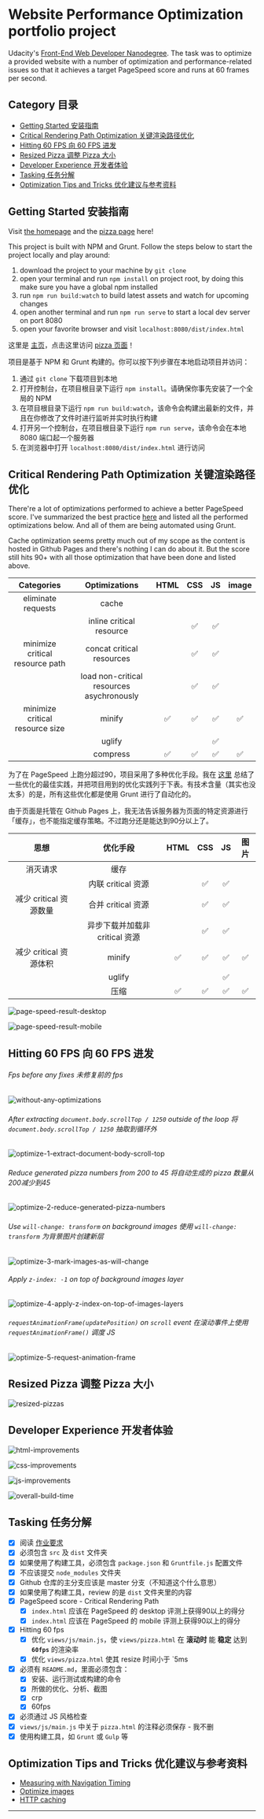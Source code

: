 # Website Performance Optimization portfolio project

Udacity's [Front-End Web Developer Nanodegree][]. The task was to optimize a provided website with a number of optimization and performance-related issues so that it achieves a target PageSpeed score and runs at 60 frames per second. 

## Category 目录

* [Getting Started 安装指南](#getting-started-安装指南)
* [Critical Rendering Path Optimization 关键渲染路径优化](#critical-rendering-path-optimization-关键渲染路径优化)
* [Hitting 60 FPS 向 60 FPS 进发](#hitting-60-fps-向-60-fps-进发)
* [Resized Pizza 调整 Pizza 大小](#resized-pizza-调整-pizza-大小)
* [Developer Experience 开发者体验](#developer-experience-开发者体验)
* [Tasking 任务分解](#tasking-任务分解)
* [Optimization Tips and Tricks 优化建议与参考资料](#optimization-tips-and-tricks-优化建议与参考资料)

## Getting Started 安装指南

Visit [the homepage][index page] and the [pizza page][] here!

This project is built with NPM and Grunt. Follow the steps below to start the project locally and play around:  

1. download the project to your machine by `git clone`
2. open your terminal and run `npm install` on project root, by doing this make sure you have a global npm installed
3. run `npm run build:watch` to build latest assets and watch for upcoming changes
4. open another terminal and run `npm run serve` to start a local dev server on port 8080
5. open your favorite browser and visit `localhost:8080/dist/index.html`

这里是 [主页][index page]，点击这里访问 [pizza 页面][pizza page]！

项目是基于 NPM 和 Grunt 构建的。你可以按下列步骤在本地启动项目并访问：

1. 通过 `git clone` 下载项目到本地
2. 打开控制台，在项目根目录下运行 `npm install`。请确保你事先安装了一个全局的 NPM
3. 在项目根目录下运行 `npm run build:watch`，该命令会构建出最新的文件，并且在你修改了文件时进行监听并实时执行构建
4. 打开另一个控制台，在项目根目录下运行 `npm run serve`，该命令会在本地 8080 端口起一个服务器
5. 在浏览器中打开 `localhost:8080/dist/index.html` 进行访问

## Critical Rendering Path Optimization 关键渲染路径优化

There're a lot of optimizations performed to achieve a better PageSpeed score. I've summarized the best practice [here][CRP best practice] and listed all the performed optimizations below. And all of them are being automated using Grunt. 

Cache optimization seems pretty much out of my scope as the content is hosted in Github Pages and there's nothing I can do about it. But the score still hits 90+ with all those optimization that have been done and listed above.  

| Categories | Optimizations | HTML | CSS | JS | image |
| :---: | :---: | :---: | :---: | :---: | :---: | 
| eliminate requests | cache | | | | | 
|                | inline critical resource | | ✅ | ✅ | | 
| minimize critical resource path | concat critical resources | | ✅ | ✅ | |
|                   | load non-critical resources asychronously | | ✅ | ✅ | |
| minimize critical resource size | minify | ✅ | ✅ | ✅ | ✅ |
|                               | uglify | | | ✅ | |
|                               | compress | ✅ | ✅ | ✅ | ✅ |

为了在 PageSpeed 上跑分超过90，项目采用了多种优化手段。我在 [这里][CRP best practice] 总结了一些优化的最佳实践，并把项目用到的优化实践列于下表。有技术含量（其实也没太多）的是，所有这些优化都是使用 Grunt 进行了自动化的。

由于页面是托管在 Github Pages 上，我无法告诉服务器为页面的特定资源进行「缓存」，也不能指定缓存策略。不过跑分还是能达到90分以上了。

| 思想 | 优化手段 | HTML | CSS | JS | 图片 |
| :---: | :---: | :---: | :---: | :---: | :---: | 
| 消灭请求 | 缓存 | | | | | 
|         | 内联 critical 资源 | | ✅ | ✅ | | 
| 减少 critical 资源数量 | 合并 critical 资源 | | ✅ | ✅ | |
|                   | 异步下载并加载非 critical 资源 | | ✅ | ✅ | |
| 减少 critical 资源体积 | minify | ✅ | ✅ | ✅ | ✅ |
|                               | uglify | | | ✅ | |
|                               | 压缩 | ✅ | ✅ | ✅ | ✅ |

![page-speed-result-desktop](./screenshots/pagespeed/desktop.png)

![page-speed-result-mobile](./screenshots/pagespeed/mobile.png)

## Hitting 60 FPS 向 60 FPS 进发

###### Fps before any fixes 未修复前的 fps 

![without-any-optimizations](./screenshots/60fps/without-any-optimizations.png)

###### After extracting `document.body.scrollTop / 1250` outside of the loop 将 `document.body.scrollTop / 1250` 抽取到循环外

![optimize-1-extract-document-body-scroll-top](./screenshots/60fps/optimize-1-extract-document-body-scroll-top.png)

###### Reduce generated pizza numbers from 200 to 45 将自动生成的 pizza 数量从200减少到45

![optimize-2-reduce-generated-pizza-numbers](./screenshots/60fps/optimize-2-reduce-generated-pizza-numbers.png)

###### Use `will-change: transform` on background images 使用 `will-change: transform` 为背景图片创建新层

![optimize-3-mark-images-as-will-change](./screenshots/60fps/optimize-3-mark-images-as-will-change.png)

###### Apply `z-index: -1` on top of background images layer 

![optimize-4-apply-z-index-on-top-of-images-layers](./screenshots/60fps/optimize-4-apply-z-index-on-top-of-images-layer.png)

###### `requestAnimationFrame(updatePosition)` on `scroll` event 在滚动事件上使用 `requestAnimationFrame()` 调度 JS

![optimize-5-request-animation-frame](./screenshots/60fps/optimize-5-request-animation-frame.png)

## Resized Pizza 调整 Pizza 大小 

![resized-pizzas](./screenshots/60fps/resized-pizzas.png)

## Developer Experience 开发者体验

![html-improvements](./screenshots/developer/html-improvements.png)

![css-improvements](./screenshots/developer/css-improvements.png)

![js-improvements](./screenshots/developer/js-improvements.png)

![overall-build-time](./screenshots/developer/overall-build-time.png)

## Tasking 任务分解

* [x] 阅读 [作业要求][] 
* [x] 必须包含 `src` 及 `dist` 文件夹
* [x] 如果使用了构建工具，必须包含 `package.json` 和 `Gruntfile.js` 配置文件
* [x] 不应该提交 `node_modules` 文件夹
* [x] Github 仓库的主分支应该是 master 分支（不知道这个什么意思）
* [x] 如果使用了构建工具，review 的是 `dist` 文件夹里的内容
* [x] PageSpeed score - Critical Rendering Path
  * [x] `index.html` 应该在 PageSpeed 的 desktop 评测上获得90以上的得分
  * [x] `index.html` 应该在 PageSpeed 的 mobile 评测上获得90以上的得分
* [x] Hitting 60 fps
  * [x] 优化 `views/js/main.js`，使 `views/pizza.html` 在 **滚动时** 能 **稳定** 达到 **`60fps`** 的渲染率
  * [x] 优化 `views/pizza.html` 使其 resize 时间小于 `5ms
* [x] 必须有 `README.md`，里面必须包含：
  * [x] 安装、运行测试或构建的命令
  * [x] 所做的优化、分析、截图
  * [x] crp 
  * [x] 60fps
* [x] 必须通过 JS 风格检查
* [x] `views/js/main.js` 中关于 `pizza.html` 的注释必须保存 - 我不删
* [x] 使用构建工具，如 `Grunt` 或 `Gulp` 等

## Optimization Tips and Tricks 优化建议与参考资料

* [Measuring with Navigation Timing][] 
* [Optimize images][]
* [HTTP caching][]

---

[Front-End Web Developer Nanodegree]: https://www.udacity.com/course/front-end-web-developer-nanodegree--nd001
[作业要求]: https://review.udacity.com/#!/projects/2735848561/rubric
[Measuring with Navigation Timing]: https://developers.google.com/web/fundamentals/performance/critical-rendering-path/measure-crp.html
[Optimize images]: https://developers.google.com/web/fundamentals/performance/optimizing-content-efficiency/image-optimization.html
[HTTP caching]: https://developers.google.com/web/fundamentals/performance/optimizing-content-efficiency/http-caching.html

[index page]: http://linesh.tw/frontend-nanodegree-mobile-portfolio/dist/index.html
[pizza page]: http://linesh.tw/frontend-nanodegree-mobile-portfolio/dist/pizza/pizza.html

[CRP best practice]: https://github.com/linesh-simplicity/linesh-simplicity.github.io/issues/159
